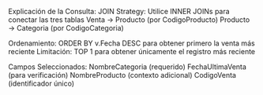 Explicación de la Consulta:
JOIN Strategy: Utilice INNER JOINs para conectar las tres tablas
Venta → Producto (por CodigoProducto)
Producto → Categoria (por CodigoCategoria)

Ordenamiento:
ORDER BY v.Fecha DESC para obtener primero la venta más reciente
Limitación: TOP 1 para obtener únicamente el registro más reciente

Campos Seleccionados:
NombreCategoria (requerido)
FechaUltimaVenta (para verificación)
NombreProducto (contexto adicional)
CodigoVenta (identificador único)

